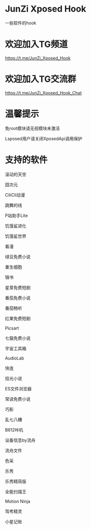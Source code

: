 # JunZi Xposed Hook
一些软件的hook
# 欢迎加入TG频道
https://t.me/JunZi_Xposed_Hook
# 欢迎加入TG交流群
https://t.me/JunZi_Xposed_Hook_Chat
# 温馨提示
免root模块请无视模块未激活

Lsposed用户请关闭XposedApi调用保护
# 支持的软件
滚动的天空

囧次元

CiliCli动漫

跳舞的线

P站助手Lite

饥饿鲨进化

饥饿鲨世界

看漫

绿豆免费小说

重生细胞

锦书

星芽免费短剧

番茄免费小说

番茄畅听

红果免费短剧

Picsart

七猫免费小说

宇宙工具箱

AudioLab

快连

拾光小说

ES文件浏览器

常读免费小说

巧影

乱七八糟

B612咔叽

设备信息by流舟

流舟文件

色采

乐秀

乐秀精简版

全能扫描王

Motion Ninja

驾考精灵

小星记账
